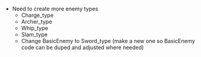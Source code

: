 - Need to create more enemy types
	- Charge_type
	- Archer_type
	- Whip_type
	- Slam_type
	- Change BasicEnemy to Sword_type (make a new one so BasicEnemy code can be duped and adjusted where needed)